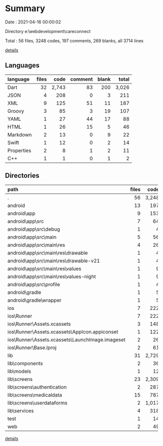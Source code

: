 # Summary

Date : 2021-04-16 00:00:02

Directory e:\webdevelopment\careconnect

Total : 56 files,  3248 codes, 197 comments, 269 blanks, all 3714 lines

[details](details.md)

## Languages
| language | files | code | comment | blank | total |
| :--- | ---: | ---: | ---: | ---: | ---: |
| Dart | 32 | 2,743 | 83 | 200 | 3,026 |
| JSON | 4 | 208 | 0 | 3 | 211 |
| XML | 9 | 125 | 51 | 11 | 187 |
| Groovy | 3 | 85 | 3 | 19 | 107 |
| YAML | 1 | 27 | 44 | 17 | 88 |
| HTML | 1 | 26 | 15 | 5 | 46 |
| Markdown | 2 | 13 | 0 | 9 | 22 |
| Swift | 1 | 12 | 0 | 2 | 14 |
| Properties | 2 | 8 | 1 | 2 | 11 |
| C++ | 1 | 1 | 0 | 1 | 2 |

## Directories
| path | files | code | comment | blank | total |
| :--- | ---: | ---: | ---: | ---: | ---: |
| . | 56 | 3,248 | 197 | 269 | 3,714 |
| android | 13 | 197 | 53 | 30 | 280 |
| android\app | 9 | 153 | 52 | 19 | 224 |
| android\app\src | 7 | 64 | 49 | 9 | 122 |
| android\app\src\debug | 1 | 4 | 3 | 1 | 8 |
| android\app\src\main | 5 | 56 | 43 | 7 | 106 |
| android\app\src\main\res | 4 | 26 | 32 | 6 | 64 |
| android\app\src\main\res\drawable | 1 | 4 | 7 | 2 | 13 |
| android\app\src\main\res\drawable-v21 | 1 | 4 | 7 | 2 | 13 |
| android\app\src\main\res\values | 1 | 9 | 9 | 1 | 19 |
| android\app\src\main\res\values-night | 1 | 9 | 9 | 1 | 19 |
| android\app\src\profile | 1 | 4 | 3 | 1 | 8 |
| android\gradle | 1 | 5 | 1 | 1 | 7 |
| android\gradle\wrapper | 1 | 5 | 1 | 1 | 7 |
| ios | 7 | 222 | 2 | 9 | 233 |
| ios\Runner | 7 | 222 | 2 | 9 | 233 |
| ios\Runner\Assets.xcassets | 3 | 148 | 0 | 4 | 152 |
| ios\Runner\Assets.xcassets\AppIcon.appiconset | 1 | 122 | 0 | 1 | 123 |
| ios\Runner\Assets.xcassets\LaunchImage.imageset | 2 | 26 | 0 | 3 | 29 |
| ios\Runner\Base.lproj | 2 | 61 | 2 | 2 | 65 |
| lib | 31 | 2,729 | 73 | 193 | 2,995 |
| lib\components | 2 | 36 | 1 | 7 | 44 |
| lib\models | 1 | 12 | 1 | 5 | 18 |
| lib\screens | 23 | 2,309 | 61 | 150 | 2,520 |
| lib\screens\authentication | 2 | 287 | 11 | 15 | 313 |
| lib\screens\medicaldata | 15 | 787 | 25 | 90 | 902 |
| lib\screens\userdataforms | 2 | 1,017 | 24 | 24 | 1,065 |
| lib\services | 4 | 318 | 9 | 25 | 352 |
| test | 1 | 14 | 10 | 7 | 31 |
| web | 2 | 49 | 15 | 6 | 70 |

[details](details.md)